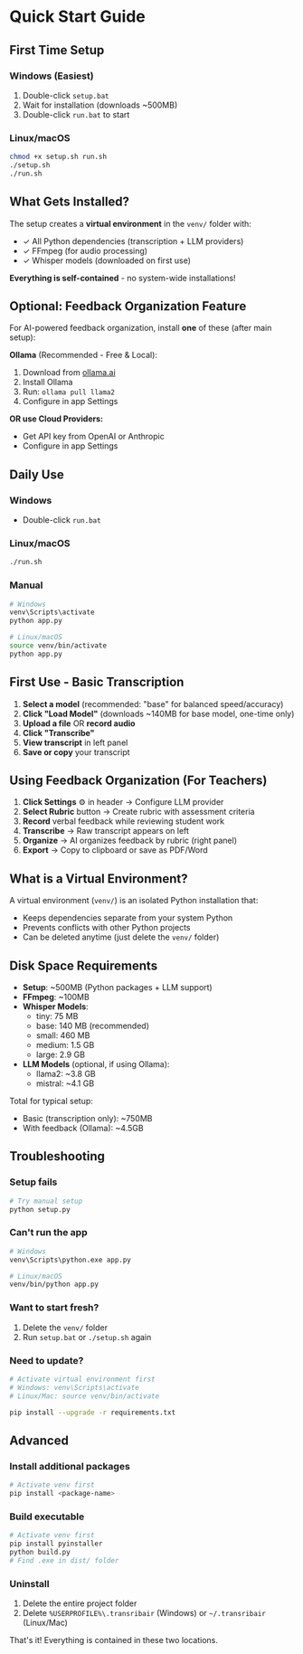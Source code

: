 # Quick Start Guide

## First Time Setup

### Windows (Easiest)
1. Double-click `setup.bat`
2. Wait for installation (downloads ~500MB)
3. Double-click `run.bat` to start

### Linux/macOS
```bash
chmod +x setup.sh run.sh
./setup.sh
./run.sh
```

## What Gets Installed?

The setup creates a **virtual environment** in the `venv/` folder with:
- ✓ All Python dependencies (transcription + LLM providers)
- ✓ FFmpeg (for audio processing)
- ✓ Whisper models (downloaded on first use)

**Everything is self-contained** - no system-wide installations!

## Optional: Feedback Organization Feature

For AI-powered feedback organization, install **one** of these (after main setup):

**Ollama** (Recommended - Free & Local):
1. Download from [ollama.ai](https://ollama.ai)
2. Install Ollama
3. Run: `ollama pull llama2`
4. Configure in app Settings

**OR use Cloud Providers:**
- Get API key from OpenAI or Anthropic
- Configure in app Settings

## Daily Use

### Windows
- Double-click `run.bat`

### Linux/macOS
```bash
./run.sh
```

### Manual
```bash
# Windows
venv\Scripts\activate
python app.py

# Linux/macOS
source venv/bin/activate
python app.py
```

## First Use - Basic Transcription

1. **Select a model** (recommended: "base" for balanced speed/accuracy)
2. **Click "Load Model"** (downloads ~140MB for base model, one-time only)
3. **Upload a file** OR **record audio**
4. **Click "Transcribe"**
5. **View transcript** in left panel
6. **Save or copy** your transcript

## Using Feedback Organization (For Teachers)

1. **Click Settings** ⚙️ in header → Configure LLM provider
2. **Select Rubric** button → Create rubric with assessment criteria
3. **Record** verbal feedback while reviewing student work
4. **Transcribe** → Raw transcript appears on left
5. **Organize** → AI organizes feedback by rubric (right panel)
6. **Export** → Copy to clipboard or save as PDF/Word

## What is a Virtual Environment?

A virtual environment (`venv/`) is an isolated Python installation that:
- Keeps dependencies separate from your system Python
- Prevents conflicts with other Python projects
- Can be deleted anytime (just delete the `venv/` folder)

## Disk Space Requirements

- **Setup**: ~500MB (Python packages + LLM support)
- **FFmpeg**: ~100MB
- **Whisper Models**:
  - tiny: 75 MB
  - base: 140 MB (recommended)
  - small: 460 MB
  - medium: 1.5 GB
  - large: 2.9 GB
- **LLM Models** (optional, if using Ollama):
  - llama2: ~3.8 GB
  - mistral: ~4.1 GB

Total for typical setup:
- Basic (transcription only): ~750MB
- With feedback (Ollama): ~4.5GB

## Troubleshooting

### Setup fails
```bash
# Try manual setup
python setup.py
```

### Can't run the app
```bash
# Windows
venv\Scripts\python.exe app.py

# Linux/macOS
venv/bin/python app.py
```

### Want to start fresh?
1. Delete the `venv/` folder
2. Run `setup.bat` or `./setup.sh` again

### Need to update?
```bash
# Activate virtual environment first
# Windows: venv\Scripts\activate
# Linux/Mac: source venv/bin/activate

pip install --upgrade -r requirements.txt
```

## Advanced

### Install additional packages
```bash
# Activate venv first
pip install <package-name>
```

### Build executable
```bash
# Activate venv first
pip install pyinstaller
python build.py
# Find .exe in dist/ folder
```

### Uninstall
1. Delete the entire project folder
2. Delete `%USERPROFILE%\.transribair` (Windows) or `~/.transribair` (Linux/Mac)

That's it! Everything is contained in these two locations.
